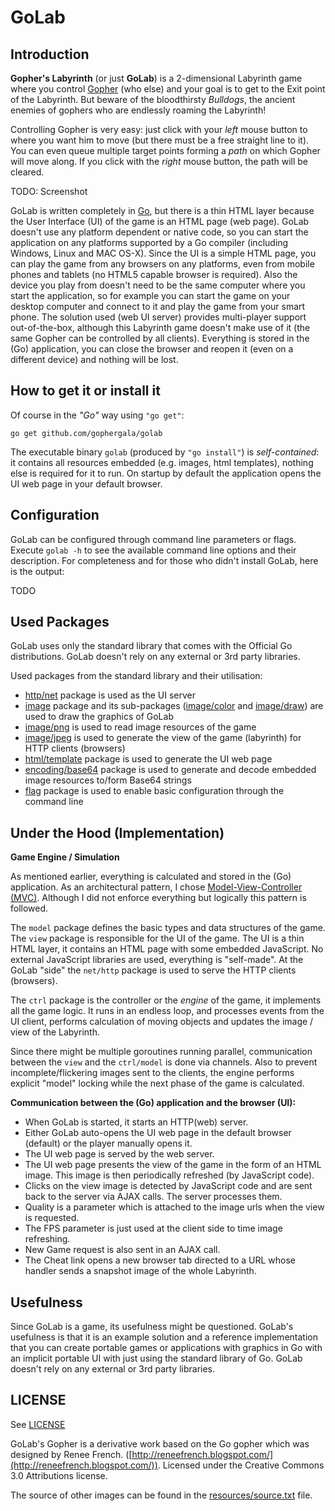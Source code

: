 GoLab
===

Introduction
---

**Gopher's Labyrinth** (or just **GoLab**) is a 2-dimensional Labyrinth game where you control [Gopher](http://golang.org/doc/gopher/frontpage.png) (who else) and your goal is to get to the Exit point of the Labyrinth. But beware of the bloodthirsty _Bulldogs_, the ancient enemies of gophers who are endlessly roaming the Labyrinth!

Controlling Gopher is very easy: just click with your _left_ mouse button to where you want him to move (but there must be a free straight line to it). You can even queue multiple target points forming a _path_ on which Gopher will move along. If you click with the _right_ mouse button, the path will be cleared.

TODO: Screenshot

GoLab is written completely in [Go](http://golang.org/), but there is a thin HTML layer because the User Interface (UI) of the game is an HTML page (web page). GoLab doesn't use any platform dependent or native code, so you can start the application on any platforms supported by a Go compiler (including Windows, Linux and MAC OS-X). Since the UI is a simple HTML page, you can play the game from any browsers on any platforms, even from mobile phones and tablets (no HTML5 capable browser is required). Also the device you play from doesn't need to be the same computer where you start the application, so for example you can start the game on your desktop computer and connect to it and play the game from your smart phone. The solution used (web UI server) provides multi-player support out-of-the-box, although this Labyrinth game doesn't make use of it (the same Gopher can be controlled by all clients). Everything is stored in the (Go) application, you can close the browser and reopen it (even on a different device) and nothing will be lost.

How to get it or install it
---

Of course in the _"Go"_ way using `"go get"`:

`go get github.com/gophergala/golab`

The executable binary `golab` (produced by `"go install"`) is _self-contained_: it contains all resources embedded (e.g. images, html templates), nothing else is required for it to run. On startup by default the application opens the UI web page in your default browser.

Configuration
---

GoLab can be configured through command line parameters or flags. Execute `golab -h` to see the available command line options and their description. For completeness and for those who didn't install GoLab, here is the output:

TODO

Used Packages
---

GoLab uses only the standard library that comes with the Official Go distributions. GoLab doesn't rely on any external or 3rd party libraries.

Used packages from the standard library and their utilisation:

- [http/net](http://golang.org/pkg/net/http/) package is used as the UI server
- [image](http://golang.org/pkg/image/) package and its sub-packages ([image/color](http://golang.org/pkg/image/color/) and [image/draw](http://golang.org/pkg/image/draw/)) are used to draw the graphics of GoLab
- [image/png](http://golang.org/pkg/image/png/) is used to read image resources of the game
- [image/jpeg](http://golang.org/pkg/image/jpeg/) is used to generate the view of the game (labyrinth) for HTTP clients (browsers)
- [html/template](http://golang.org/pkg/html/template/) package is used to generate the UI web page
- [encoding/base64](http://golang.org/pkg/encoding/base64/) package is used to generate and decode embedded image resources to/form Base64 strings
- [flag](http://golang.org/pkg/flag/) package is used to enable basic configuration through the command line

Under the Hood (Implementation)
---

**Game Engine / Simulation**

As mentioned earlier, everything is calculated and stored in the (Go) application. As an architectural pattern, I chose [Model-View-Controller (MVC)](http://en.wikipedia.org/wiki/Model%E2%80%93view%E2%80%93controller). Although I did not enforce everything but logically this pattern is followed.

The `model` package defines the basic types and data structures of the game. The `view` package is responsible for the UI of the game. The UI is a thin HTML layer, it contains an HTML page with some embedded JavaScript. No external JavaScript libraries are used, everything is "self-made". At the GoLab "side" the `net/http` package is used to serve the HTTP clients (browsers).

The `ctrl` package is the controller or the _engine_ of the game, it implements all the game logic. It runs in an endless loop, and processes events from the UI client, performs calculation of moving objects and updates the image / view of the Labyrinth.

Since there might be multiple goroutines running parallel, communication between the `view` and the `ctrl/model` is done via channels. Also to prevent incomplete/flickering images sent to the clients, the engine performs explicit "model" locking while the next phase of the game is calculated. 

**Communication between the (Go) application and the browser (UI):**

- When GoLab is started, it starts an HTTP(web) server.
- Either GoLab auto-opens the UI web page in the default browser (default) or the player manually opens it.
- The UI web page is served by the web server.
- The UI web page presents the view of the game in the form of an HTML image. This image is then periodically refreshed (by JavaScript code).
- Clicks on the view image is detected by JavaScript code and are sent back to the server via AJAX calls. The server processes them.
- Quality is a parameter which is attached to the image urls when the view is requested.
- The FPS parameter is just used at the client side to time image refreshing.
- New Game request is also sent in an AJAX call.
- The Cheat link opens a new browser tab directed to a URL whose handler sends a snapshot image of the whole Labyrinth.

Usefulness
---

Since GoLab is a game, its usefulness might be questioned. GoLab's usefulness is that it is an example solution and a reference implementation that you can create portable games or applications with graphics in Go with an implicit portable UI with just using the standard library of Go. GoLab doesn't rely on any external or 3rd party libraries.

LICENSE
---

See [LICENSE](https://github.com/gophergala/golab/blob/master/LICENSE.md)

GoLab's Gopher is a derivative work based on the Go gopher which was designed by Renee French. ([http://reneefrench.blogspot.com/](http://reneefrench.blogspot.com/)). Licensed under the Creative Commons 3.0 Attributions license.

The source of other images can be found in the [resources/source.txt](https://github.com/gophergala/golab/blob/master/resources/source.txt) file.
